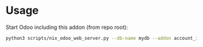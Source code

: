# Usage

Start Odoo including this addon (from repo root):

```bash
python3 scripts/nix_odoo_web_server.py --db-name mydb --addon account_invoice_ubl
```
